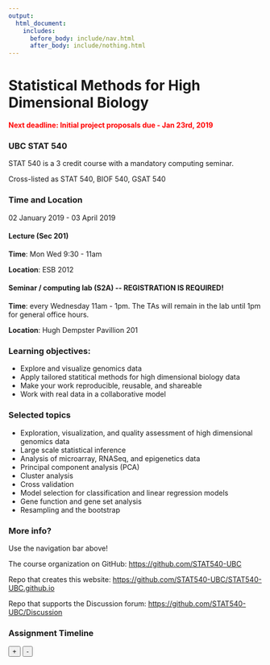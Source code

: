 ```yaml
---
output:
  html_document:
    includes:
      before_body: include/nav.html
      after_body: include/nothing.html
---
```



# Statistical Methods for High Dimensional Biology
<span style="color: red">**Next deadline: Initial project proposals due - Jan 23rd, 2019**</span>

### UBC STAT 540

STAT 540 is a 3 credit course with a mandatory computing seminar.

Cross-listed as STAT 540, BIOF 540, GSAT 540

### Time and Location

02 January 2019 - 03 April 2019

#### Lecture (Sec 201)

**Time**: Mon Wed 9:30 - 11am

**Location**: ESB 2012

#### Seminar / computing lab (S2A) -- REGISTRATION IS REQUIRED!

**Time**: every Wednesday 11am - 1pm. The TAs will remain in the lab until 1pm for general office hours.

**Location**: Hugh Dempster Pavillion 201

### Learning objectives:

  * Explore and visualize genomics data
  * Apply tailored statitical methods for high dimensional biology data
  * Make your work reproducible, reusable, and shareable
  * Work with real data in a collaborative model

### Selected topics

  * Exploration, visualization, and quality assessment of high dimensional genomics data
  * Large scale statistical inference
  * Analysis of microarray, RNASeq, and epigenetics data
  * Principal component analysis (PCA)
  * Cluster analysis
  * Cross validation
  * Model selection for classification and linear regression models
  * Gene function and gene set analysis
  * Resampling and the bootstrap

### More info?

Use the navigation bar above!

The course organization on GitHub: <https://github.com/STAT540-UBC>  

Repo that creates this website: <https://github.com/STAT540-UBC/STAT540-UBC.github.io>

Repo that supports the Discussion forum: <https://github.com/STAT540-UBC/Discussion>

### Assignment Timeline

<!--html_preserve--><div id="htmlwidget-1e2ab5f5de7115ca7f7b" class="timevis html-widget" style="width:672px;height:480px;">
<div class="btn-group zoom-menu">
<button type="button" class="btn btn-default btn-lg zoom-in" title="Zoom in">+</button>
<button type="button" class="btn btn-default btn-lg zoom-out" title="Zoom out">-</button>
</div>
</div>
<script type="application/json" data-for="htmlwidget-1e2ab5f5de7115ca7f7b">{"x":{"items":[{"id":" 1","content":"Warm-Up ","start":"2019-01-16","style":"background-color: gold;"},{"id":" 2","content":"Paper Critique","start":"2019-02-20","style":"background-color: aqua;"},{"id":" 3","content":"Q1-3","start":"2019-02-28","style":"background-color: pink;"},{"id":" 4","content":"Q4-5","start":"2019-03-23","style":"background-color: pink;"},{"id":" 5","content":"Project Groups and Initial Proposal","start":"2019-01-23","style":"background-color: lavender;"},{"id":" 6","content":"Finalized Project Proposal","start":"2019-02-13","style":"background-color: lavender;"},{"id":" 7","content":"Project Progress Report","start":"2019-03-13","style":"background-color: lavender;"},{"id":" 8","content":"Presentation Session","start":"2019-04-03","style":"background-color: lavender;"},{"id":" 9","content":"Github Repo","start":"2019-04-03","style":"background-color: lavender;"},{"id":"10","content":"Individual Report","start":"2019-04-04","style":"background-color: lavender;"},{"id":"11","content":"Seminar 1","start":"2019-01-04","style":"background-color: palegreen;"},{"id":"12","content":"Seminar 2a&b","start":"2019-01-11","style":"background-color: palegreen;"},{"id":"13","content":"Seminar 2c ","start":"2019-01-18","style":"background-color: palegreen;"},{"id":"14","content":"Seminar 3 ","start":"2019-01-25","style":"background-color: palegreen;"},{"id":"15","content":"Seminar 4 ","start":"2019-02-01","style":"background-color: palegreen;"},{"id":"16","content":" Seminar 6 ","start":"2019-02-15","style":"background-color: palegreen;"}],"groups":null,"showZoom":true,"zoomFactor":0.5,"fit":true,"options":[],"height":null,"api":[]},"evals":[],"jsHooks":[]}</script><!--/html_preserve-->

